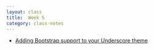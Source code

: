 ```yaml
---
layout: class
title:  Week 5
category: class-notes
---
```

- [Adding Bootstrap support to your Underscore theme](http://revitalk.com/mmp460/wordpress/underscore/2017/10/04/bootstrap.html)
